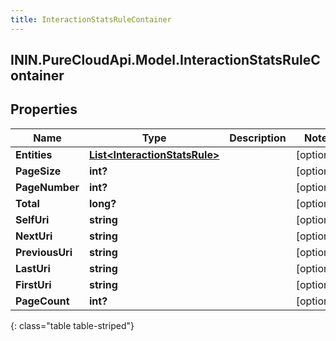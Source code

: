 ```yaml
---
title: InteractionStatsRuleContainer
---
```

## ININ.PureCloudApi.Model.InteractionStatsRuleContainer

## Properties

|Name | Type | Description | Notes|
|------------ | ------------- | ------------- | -------------|
| **Entities** | [**List&lt;InteractionStatsRule&gt;**](InteractionStatsRule.html) |  | [optional] |
| **PageSize** | **int?** |  | [optional] |
| **PageNumber** | **int?** |  | [optional] |
| **Total** | **long?** |  | [optional] |
| **SelfUri** | **string** |  | [optional] |
| **NextUri** | **string** |  | [optional] |
| **PreviousUri** | **string** |  | [optional] |
| **LastUri** | **string** |  | [optional] |
| **FirstUri** | **string** |  | [optional] |
| **PageCount** | **int?** |  | [optional] |
{: class="table table-striped"}


